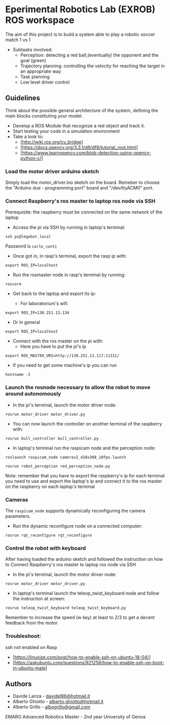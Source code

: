 # Eperimental Robotics Lab (EXROB) ROS workspace 

The aim of this project is to build a system able to play a robotic soccer match 1 vs 1
- Subtasks involved:
   - Perception: detecting a red ball,(eventually) the opponent and the goal (green)
   - Trajectory planning: controlling the velocity for reaching the target in an appropriate way
   - Task planning
   - Low level driver control

## Guidelines

Think about the possible general architecture of the system, defining the main blocks constituting your model.
- Develop a ROS Module that recognize a red object and track it.
- Start testing your code in a simulation environment
- Take a look to:
   - [http://wiki.ros.org/cv_bridge]
   - [https://docs.opencv.org/3.3.1/d9/df8/tutorial_root.html]
   - [https://www.learnopencv.com/blob-detection-using-opencv-python-c/]


### Load the motor driver arduino sketch
Simply load the motor_driver.ino sketch on the board. Remeber to choose the "Arduino due - programming port" board and "/dev/ttyACM0" port.

### Connect Raspberry's ros master to laptop ros node via SSH 
Prerequisite: the raspberry must be connected on the same network of the laptop

- Access the pi via SSH by running in laptop's terminal:

``` ssh pi@legobot.local ```

Password is ```carlo_conti```

- Once got in, in rasp's terminal, export the rasp ip with:

 ``` export ROS_IP=localhost ```

- Run the rosmaster node in rasp's terminal by running:

``` roscore ```

- Get back to the laptop and export its ip:

   - For laboratorium's wifi

``` export ROS_IP=130.251.13.134 ``` 


   - Or in general

``` export ROS_IP=localhost ``` 

- Connect with the ros master on the pi with:
 	- Here you have to put the pi's ip

``` export ROS_MASTER_URI=http://130.251.13.117:11311/ ```


- If you need to get some machine's ip you can run

``` hostname -I ```


### Launch the rosnode necessary to allow the robot to move around autonomously


- In the pi's terminal, launch the motor driver node:

``` rosrun motor_driver motor_driver.py ```

- You can now launch the controller on another terminal of the raspberry with:

``` rosrun bull_controller bull_controller.py ```

- In laptop's terminal run the raspicam node and the perception node:

``` roslaunch raspicam_node camerav2_410x308_10fps.launch ```

``` rosrun robot_perception red_perception_node.py ```


Note: remember that you have to export the raspberry's ip for each terminal you need to use and export the laptop's ip and connect it to the ros master on the raspberry on each laptop's terminal



### Cameras

The ```raspicam_node``` supports dynamically reconfiguring the camera parameters.

- Run the dynamic reconfigure node on a connected computer:

``` rosrun rqt_reconfigure rqt_reconfigure ```

### Control the robot with keyboard
After having loaded the arduino sketch and followed the instruction on how to Connect Raspberry's ros master to laptop ros node via SSH

- In the pi's terminal, launch the motor driver node:

``` rosrun motor_driver motor_driver.py ```

- In laptop's terminal launch the teleop_twist_keyboard node and follow the instruction at screen:

``` rosrun teleop_twist_keyboard teleop_twist_keyboard.py ```

Remember to increase the speed (w key) at least to 2/3 to get a decent feedback from the motor






### Troubleshoot:
ssh not enabled on Rasp 
   - [https://linuxize.com/post/how-to-enable-ssh-on-ubuntu-18-04/]
   - [https://askubuntu.com/questions/921258/how-to-enable-ssh-on-boot-in-ubuntu-mate]





## Authors
* Davide Lanza       - davidel96@hotmail.it
* Alberto Ghiotto    - alberto.ghiotto@hotmail.it
* Alberto Grillo     - albogrillo@gmail.com



EMARO Advanced Robotics Master - 2nd year
University of Genoa
